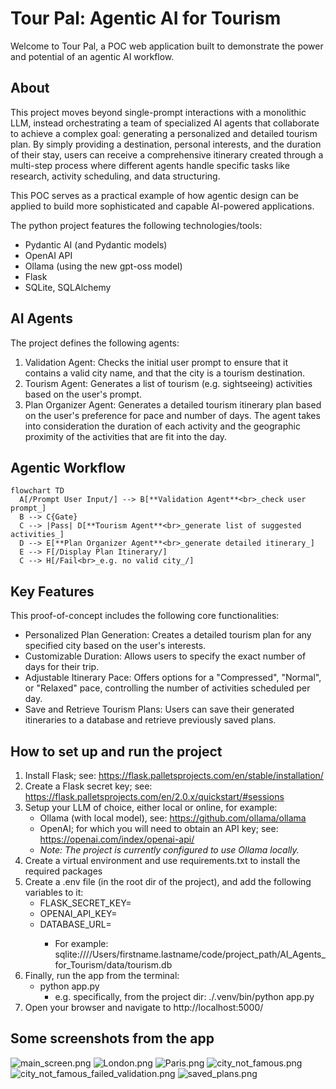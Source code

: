 # Tour Pal: Agentic AI for Tourism

Welcome to Tour Pal, a POC web application built to demonstrate the power and potential of an agentic AI workflow.

## About

This project moves beyond single-prompt interactions with a monolithic LLM, instead orchestrating a team of specialized AI agents that collaborate to achieve a complex goal: generating a personalized and detailed tourism plan. By simply providing a destination, personal interests, and the duration of their stay, users can receive a comprehensive itinerary created through a multi-step process where different agents handle specific tasks like research, activity scheduling, and data structuring.

This POC serves as a practical example of how agentic design can be applied to build more sophisticated and capable AI-powered applications.

The python project features the following technologies/tools:
- Pydantic AI (and Pydantic models)
- OpenAI API
- Ollama (using the new gpt-oss model)
- Flask
- SQLite, SQLAlchemy

## AI Agents

The project defines the following agents:
1) Validation Agent: Checks the initial user prompt to ensure that it contains a valid city name, and that the city is a tourism destination.
2) Tourism Agent: Generates a list of tourism (e.g. sightseeing) activities based on the user's prompt.
3) Plan Organizer Agent: Generates a detailed tourism itinerary plan based on the user's preference for pace and number of days. The agent takes into consideration the duration of each activity and the geographic proximity of the activities that are fit into the day.

## Agentic Workflow

```mermaid
flowchart TD
  A[/Prompt User Input/] --> B[**Validation Agent**<br>_check user prompt_]
  B --> C{Gate}
  C --> |Pass| D[**Tourism Agent**<br>_generate list of suggested activities_]
  D --> E[**Plan Organizer Agent**<br>_generate detailed itinerary_]
  E --> F[/Display Plan Itinerary/]
  C --> H[/Fail<br>_e.g. no valid city_/]
 ```

## Key Features
This proof-of-concept includes the following core functionalities:
- Personalized Plan Generation: Creates a detailed tourism plan for any specified city based on the user's interests.
- Customizable Duration: Allows users to specify the exact number of days for their trip.
- Adjustable Itinerary Pace: Offers options for a "Compressed", "Normal", or "Relaxed" pace, controlling the number of activities scheduled per day.
- Save and Retrieve Tourism Plans: Users can save their generated itineraries to a database and retrieve previously saved plans.


## How to set up and run the project

1) Install Flask; see: https://flask.palletsprojects.com/en/stable/installation/
2) Create a Flask secret key; see: https://flask.palletsprojects.com/en/2.0.x/quickstart/#sessions
3) Setup your LLM of choice, either local or online, for example:
   - Ollama (with local model), see: https://github.com/ollama/ollama
   - OpenAI; for which you will need to obtain an API key; see: https://openai.com/index/openai-api/
   - _Note: The project is currently configured to use Ollama locally._
4) Create a virtual environment and use requirements.txt to install the required packages
5) Create a .env file (in the root dir of the project), and add the following variables to it:
   - FLASK_SECRET_KEY=<the-flask-secret-key-you-created-in-step-2>
   - OPENAI_API_KEY=<the-openai-api-key-you-obtained-in-step-3-if-you-will-use-openai>
   - DATABASE_URL=<path-to-the-sqlite-database-file-you-want-to-use>
     - For example: sqlite:////Users/firstname.lastname/code/project_path/AI_Agents_for_Tourism/data/tourism.db
6) Finally, run the app from the terminal:
   - python app.py
     - e.g. specifically, from the project dir: ./.venv/bin/python app.py
7) Open your browser and navigate to http://localhost:5000/

## Some screenshots from the app
![main_screen.png](app_screenshots/main_screen.png)
![London.png](app_screenshots/London.png)
![Paris.png](app_screenshots/Paris.png)
![city_not_famous.png](app_screenshots/city_not_famous.png)
![city_not_famous_failed_validation.png](app_screenshots/city_not_famous_failed_validation.png)
![saved_plans.png](app_screenshots/saved_plans.png)
